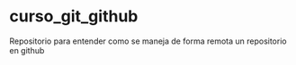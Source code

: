 # curso_git_github
Repositorio para entender como se maneja de forma remota un repositorio en github
